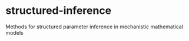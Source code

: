 # structured-inference
 Methods for structured parameter inference in mechanistic mathematical models
